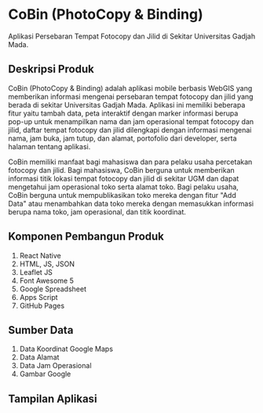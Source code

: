 # CoBin (PhotoCopy & Binding)

Aplikasi Persebaran Tempat Fotocopy dan Jilid di Sekitar Universitas Gadjah Mada.

## Deskripsi Produk
CoBin (PhotoCopy & Binding) adalah aplikasi mobile berbasis WebGIS yang memberikan informasi mengenai persebaran tempat fotocopy dan jilid yang berada di sekitar Universitas Gadjah Mada. Aplikasi ini memiliki beberapa fitur yaitu tambah data, peta interaktif dengan marker informasi berupa pop-up untuk menampilkan nama dan jam operasional tempat fotocopy dan jilid, daftar tempat fotocopy dan jilid dilengkapi dengan informasi mengenai nama, jam buka, jam tutup, dan alamat, portofolio dari developer, serta halaman tentang aplikasi.

CoBin memiliki manfaat bagi mahasiswa dan para pelaku usaha percetakan fotocopy dan jilid. Bagi mahasiswa, CoBin berguna untuk memberikan informasi titik lokasi tempat fotocopy dan jilid di sekitar UGM dan dapat mengetahui jam operasional toko serta alamat toko. Bagi pelaku usaha, CoBin berguna untuk mempublikasikan toko mereka dengan fitur "Add Data" atau menambahkan data toko mereka dengan memasukkan informasi berupa nama toko, jam operasional, dan titik koordinat.

## Komponen Pembangun Produk
1. React Native
2. HTML, JS, JSON
3. Leaflet JS
4. Font Awesome 5
5. Google Spreadsheet
6. Apps Script
7. GitHub Pages

## Sumber Data
1. Data Koordinat Google Maps
2. Data Alamat
3. Data Jam Operasional
4. Gambar Google

## Tampilan Aplikasi

